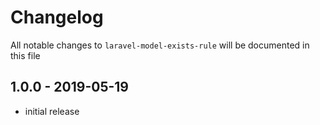# Changelog

All notable changes to `laravel-model-exists-rule` will be documented in this file

## 1.0.0 - 2019-05-19

- initial release
